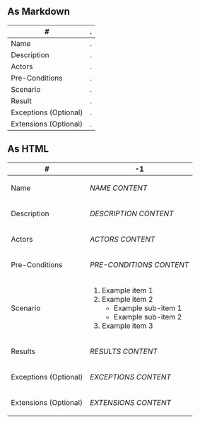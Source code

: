 ## As Markdown

| #                     | .   |
| --------------------- | --- |
| Name                  | .   |
| Description           | .   |
| Actors                | .   |
| Pre-Conditions        | .   |
| Scenario              | .   |
| Result                | .   |
| Exceptions (Optional) | .   |
| Extensions (Optional) | .   |

## As HTML

<table>
<thead>
<tr>
<th>#</th>
<th>-1</th>
</tr>
</thead>
<tbody>
<tr>
<td>

Name

</td>
<td>

*NAME CONTENT*

</td>
</tr>
<tr>
<td>

Description

</td>
<td>

*DESCRIPTION CONTENT*

</td>
</tr>
<tr>
<td>

Actors

</td>
<td>

*ACTORS CONTENT*

</td>
</tr>
<tr>
<td>

Pre-Conditions

</td>
<td>

*PRE-CONDITIONS CONTENT*

</td>
</tr>
<tr>
<td>

Scenario

</td>
<td>

1. Example item 1
2. Example item 2
   - Example sub-item 1
   - Example sub-item 2
3. Example item 3

</td>
</tr>
<tr>
<td>

Results

</td>
<td>

*RESULTS CONTENT*

</td>
</tr>
<tr>
<td>

Exceptions (Optional)

</td>
<td>

*EXCEPTIONS CONTENT*

</td>
</tr>
<tr>
<td>

Extensions (Optional)

</td>
<td>

*EXTENSIONS CONTENT*

</td>
</tr>
</tbody>
</table>
